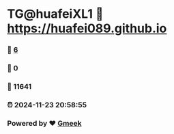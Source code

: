 # TG@huafeiXL1 :link: https://huafei089.github.io 
### :page_facing_up: [6](https://huafei089.github.io/tag.html) 
### :speech_balloon: 0 
### :hibiscus: 11641 
### :alarm_clock: 2024-11-23 20:58:55 
### Powered by :heart: [Gmeek](https://github.com/Meekdai/Gmeek)
